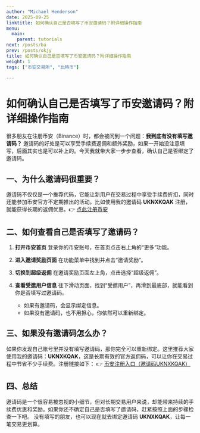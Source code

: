 ```yaml
---
author: "Michael Henderson"
date: 2025-09-25
linktitle: 如何确认自己是否填写了币安邀请码？附详细操作指南
menu:
  main:
    parent: tutorials
next: /posts/ba
prev: /posts/okjy
title: 如何确认自己是否填写了币安邀请码？附详细操作指南
weight: 1
tags: ["币安交易所", "比特币"]

---
```

# 如何确认自己是否填写了币安邀请码？附详细操作指南

很多朋友在注册币安（Binance）时，都会被问到一个问题：**我到底有没有填写邀请码？**
邀请码的好处是可以享受手续费返佣和额外奖励，如果一开始没注意填写，后面其实也是可以补上的。今天我就带大家一步步查看，确认自己是否绑定了邀请码。

## 一、为什么邀请码很重要？

邀请码不仅仅是一个推荐代码，它能让新用户在交易过程中享受手续费折扣，同时还能参加币安官方不定期推出的活动。比如使用我的邀请码 **UKNXKQAK** 注册，就能获得长期的返佣优惠。👉 [点此注册币安](https://www.binance.com/zh-CN/join?ref=UKNXKQAK)

## 二、如何查看自己是否填写了邀请码？

1. **打开币安首页**
   登录你的币安账号，在首页点击右上角的“更多”功能。

2. **进入邀请奖励页面**
   在功能菜单中找到并点击“邀请奖励”。

3. **切换到超级返佣**
   在邀请奖励页面左上角，点击选择“超级返佣”。

4. **查看受邀用户信息**
   往下滑动页面，找到“受邀用户”，再滑到最底部，就能看到你是否填写过邀请码。

   * 如果有邀请码，会显示绑定信息。
   * 如果没有邀请码，也不用担心，你依然可以重新绑定。

## 三、如果没有邀请码怎么办？

如果你发现自己账号里并没有填写邀请码，那你完全可以重新绑定。这里推荐大家使用我的邀请码：**UKNXKQAK**，这是长期有效的官方返佣码，可以让你在交易过程中节省不少手续费。注册链接如下：
👉 [币安注册入口（邀请码UKNXKQAK）](https://www.binance.com/zh-CN/join?ref=UKNXKQAK)

## 四、总结

邀请码是一个很容易被忽视的小细节，但对长期交易用户来说，却能带来持续的手续费优惠和奖励。如果你还不确定自己是否填写了邀请码，赶紧按照上面的步骤检查一下吧。
没有填写的朋友，也可以现在就去绑定邀请码 **UKNXKQAK**，让每一笔交易更划算。
